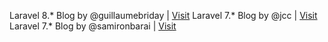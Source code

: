 Laravel 8.* Blog by @guillaumebriday | <a href="https://github.com/guillaumebriday/laravel-blog.git"> Visit</a>
Laravel 7.* Blog by @jcc | <a href="https://github.com/jcc/blog.git"> Visit</a>
Laravel 7.* Blog by @samironbarai | <a href="https://github.com/samironbarai/laravel-7-blog-cms.git"> Visit</a>
